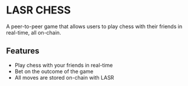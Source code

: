 # LASR CHESS
A peer-to-peer game that allows users to play chess with their friends in real-time, all on-chain.

## Features
- Play chess with your friends in real-time
- Bet on the outcome of the game
- All moves are stored on-chain with LASR

